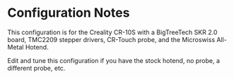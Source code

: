 # Configuration Notes

This configuration is for the Creality CR-10S with a BigTreeTech SKR 2.0 board, TMC2209 stepper drivers, CR-Touch probe, and the Microswiss All-Metal Hotend.

Edit and tune this configuration if you have the stock hotend, no probe, a different probe, etc.
